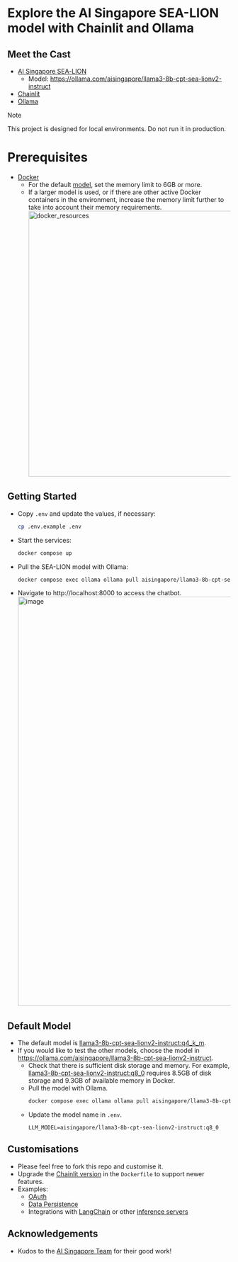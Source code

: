 # Explore the AI Singapore SEA-LION model with Chainlit and Ollama

## Meet the Cast
- [AI Singapore SEA-LION](https://github.com/aisingapore/sealion)
  - Model: https://ollama.com/aisingapore/llama3-8b-cpt-sea-lionv2-instruct
- [Chainlit](https://github.com/Chainlit/chainlit)
- [Ollama](https://ollama.com/)

> [!NOTE]  
> This project is designed for local environments. Do not run it in production.

# Prerequisites
- [Docker](https://docs.docker.com/engine/install/)
  - For the default [model](https://ollama.com/aisingapore/llama3-8b-cpt-sea-lionv2-instruct), set the memory limit to 6GB or more.
  - If a larger model is used, or if there are other active Docker containers in the environment, increase the memory limit further to take into account their memory requirements.
    <img width="600" alt="docker_resources" src="https://github.com/user-attachments/assets/069da8c8-66e9-4a9a-9820-9e2fcb5430f9">

## Getting Started
- Copy ```.env``` and update the values, if necessary:
  ```bash
  cp .env.example .env
  ```
- Start the services:
  ```bash
  docker compose up
  ```
- Pull the SEA-LION model with Ollama:
  ```bash
  docker compose exec ollama ollama pull aisingapore/llama3-8b-cpt-sea-lionv2-instruct
  ```
- Navigate to http://localhost:8000 to access the chatbot.
  <img width="924" alt="image" src="https://github.com/user-attachments/assets/517c527c-e730-434a-bb35-1550b938ffa2">


## Default Model
- The default model is [llama3-8b-cpt-sea-lionv2-instruct:q4_k_m](https://ollama.com/aisingapore/llama3-8b-cpt-sea-lionv2-instruct:q4_k_m).
- If you would like to test the other models, choose the model in https://ollama.com/aisingapore/llama3-8b-cpt-sea-lionv2-instruct.
  - Check that there is sufficient disk storage and memory. For example, [llama3-8b-cpt-sea-lionv2-instruct:q8_0](https://ollama.com/aisingapore/llama3-8b-cpt-sea-lionv2-instruct:q8_0) requires 8.5GB of disk storage and 9.3GB of available memory in Docker.
  - Pull the model with Ollama.
    ```bash
    docker compose exec ollama ollama pull aisingapore/llama3-8b-cpt-sea-lionv2-instruct:q8_0
    ```
  - Update the model name in  `.env`.
    ```
    LLM_MODEL=aisingapore/llama3-8b-cpt-sea-lionv2-instruct:q8_0
    ```

## Customisations
- Please feel free to fork this repo and customise it.
- Upgrade the [Chainlit version](https://github.com/Chainlit/chainlit/releases) in the ```Dockerfile``` to support newer features.
- Examples:
  - [OAuth](https://docs.chainlit.io/authentication/oauth)
  - [Data Persistence](https://docs.chainlit.io/data-persistence/custom#sql-alchemy-data-layer)
  - Integrations with [LangChain](https://docs.chainlit.io/integrations/langchain) or other [inference servers](https://docs.chainlit.io/integrations/message-based)

## Acknowledgements
- Kudos to the [AI Singapore Team](https://huggingface.co/aisingapore/llama3-8b-cpt-sealionv2-instruct-gguf#the-team) for their good work!
